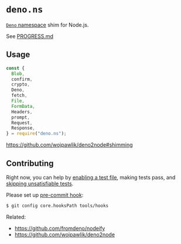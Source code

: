 # `deno.ns`

[`Deno` namespace](https://doc.deno.land/builtin/stable) shim for Node.js.

See [PROGRESS.md](PROGRESS.md)

## Usage

```js
const {
  Blob,
  confirm,
  crypto,
  Deno,
  fetch,
  File,
  FormData,
  Headers,
  prompt,
  Request,
  Response,
} = require("deno.ns");
```

https://github.com/wojpawlik/deno2node#shimming

## Contributing

Right now, you can help by [enabling a test file](tools/working_test_files.txt),
making tests pass, and [skipping unsatisfiable tests](tools/skip_tests.cjs).

Please set up [pre-commit hook](tools/hooks/pre-commit):

```sh
$ git config core.hooksPath tools/hooks
```

Related:

- https://github.com/fromdeno/nodeify
- https://github.com/wojpawlik/deno2node

